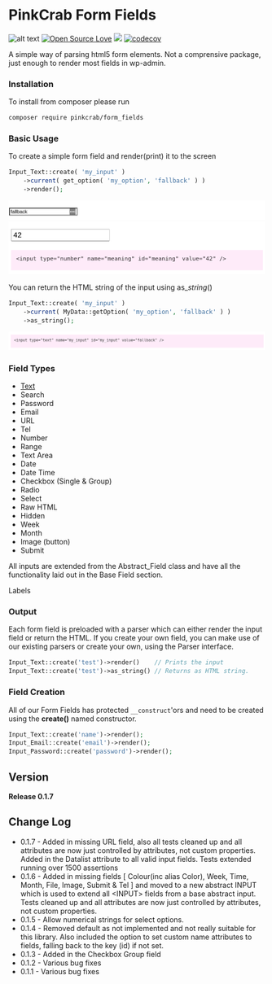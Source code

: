 # PinkCrab Form Fields #

![alt text](https://img.shields.io/badge/Current_Version-0.1.7-yellow.svg?style=flat " ") 
[![Open Source Love](https://badges.frapsoft.com/os/mit/mit.svg?v=102)](https://github.com/ellerbrock/open-source-badge/)
![](https://github.com/Pink-Crab/Form-Fields/workflows/GitHub_CI/badge.svg " ")
[![codecov](https://codecov.io/gh/Pink-Crab/Form-Fields/branch/master/graph/badge.svg?token=ZE140NBNPG)](https://codecov.io/gh/Pink-Crab/Form-Fields)



A simple way of parsing html5 form elements. Not a comprensive package, just enough to render most fields in wp-admin.
### Installation

To install from composer please run

```bash
composer require pinkcrab/form_fields
```

### Basic Usage

To create a simple form field and render\(print\) it to the screen

```php
Input_Text::create( 'my_input' )
    ->current( get_option( 'my_option', 'fallback' ) )
    ->render();
```

![](/docs/assets/simple_input.png)
![](/docs/assets/basic_input_with_current.png)

You can return the HTML string of the input using as\__string_\(\)

```php
Input_Text::create( 'my_input' )
    ->current( MyData::getOption( 'my_option', 'fallback' ) )
    ->as_string();
```

![](/docs/assets/simple_input_html.png)

### Field Types

* [Text](/docs/input_text.md)
* Search
* Password
* Email
* URL
* Tel
* Number
* Range
* Text Area
* Date
* Date Time
* Checkbox (Single & Group)
* Radio
* Select
* Raw HTML
* Hidden
* Week
* Month
* Image (button)
* Submit

All inputs are extended from the Abstract\_Field class and have all the functionality laid out in the Base Field section.

Labels

### Output

Each form field is preloaded with a parser which can either render the input field or return the HTML. If you create your own field, you can make use of our existing parsers or create your own, using the Parser interface.

```php
Input_Text::create('test')->render()    // Prints the input
Input_Text::create('test')->as_string() // Returns as HTML string.
```

### Field Creation

All of our Form Fields has protected `__construct`'ors and need to be created using the **create\(\)** named constructor.

```php
Input_Text::create('name')->render();
Input_Email::create('email')->render();
Input_Password::create('password')->render();
```

## Version ##
**Release 0.1.7**

## Change Log
* 0.1.7 - Added in missing URL field, also all tests cleaned up and all attributes are now just controlled by attributes, not custom properties. Added in the Datalist attribute to all valid input fields. Tests extended running over 1500 assertions
* 0.1.6 - Added in missing fields [ Colour(inc alias Color), Week, Time, Month, File, Image, Submit & Tel ] and moved to a new abstract INPUT which is used to extend all \<INPUT\> fields from a base abstract input. Tests cleaned up and all attributes are now just controlled by attributes, not custom properties.
* 0.1.5 - Allow numerical strings for select options.
* 0.1.4 - Removed default as not implemented and not really suitable for this library. Also included the option to set custom name attributes to fields, falling back to the key (id) if not set.
* 0.1.3 - Added in the Checkbox Group field
* 0.1.2 - Various bug fixes
* 0.1.1 - Various bug fixes


